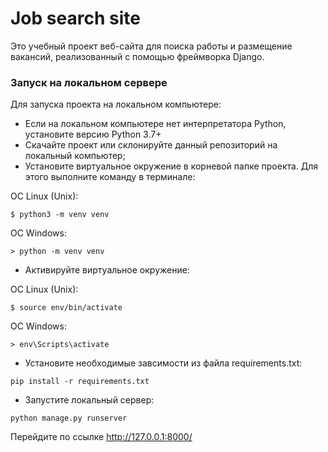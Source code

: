 # Job search site
Это учебный проект веб-сайта для поиска работы и размещение вакансий, реализованный с помощью фреймворка Django.

### Запуск на локальном сервере
Для запуска проекта на локальном компьютере:
+ Если на локальном компьютере нет интерпретатора Python, установите версию Python 3.7+ 
+ Cкачайте проект или склонируйте данный репозиторий на локальный компьютер; 
+ Установите виртуальное окружение в корневой папке проекта.
Для этого выполните команду в терминале:

ОС Linux (Unix):
```
$ python3 -m venv venv
```
ОС Windows:
```
> python -m venv venv
```
+ Активируйте виртуальное окружение:

ОС Linux (Unix):
```
$ source env/bin/activate
```
ОС Windows:
```
> env\Scripts\activate
```
+ Установите необходимые завсимости из файла requirements.txt:
```
pip install -r requirements.txt
```
+ Запустите локальный сервер:
```
python manage.py runserver
```
Перейдите по ссылке http://127.0.0.1:8000/
